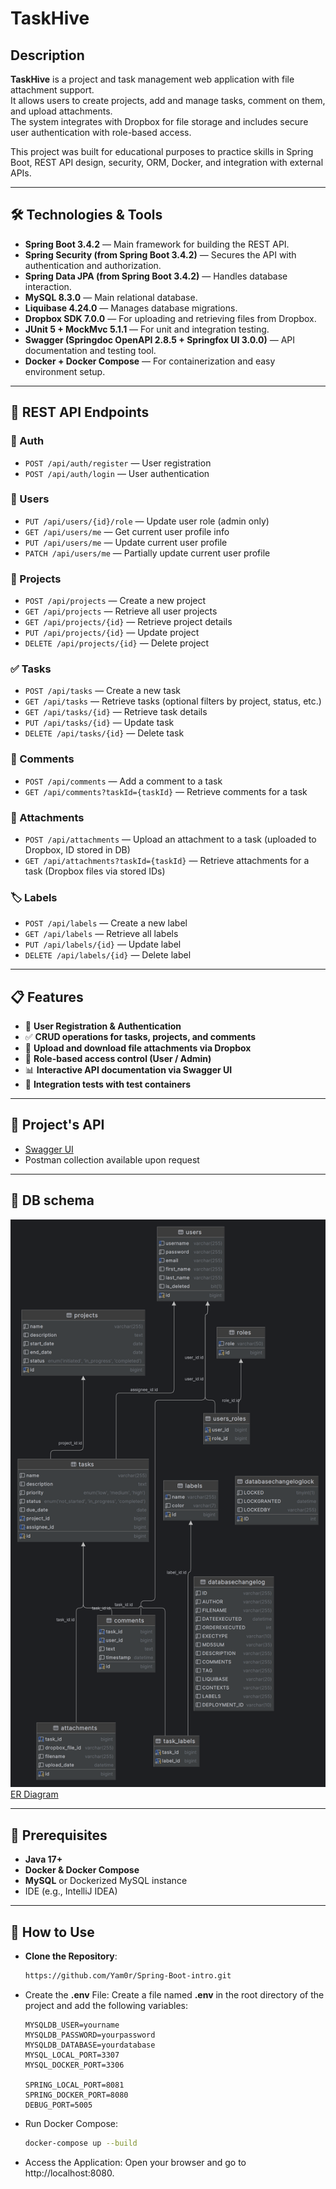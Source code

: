 # TaskHive

## Description

**TaskHive** is a project and task management web application with file attachment support.  
It allows users to create projects, add and manage tasks, comment on them, and upload attachments.  
The system integrates with Dropbox for file storage and includes secure user authentication with role-based access.

This project was built for educational purposes to practice skills in Spring Boot, REST API design, security, ORM, Docker, and integration with external APIs.

---

## 🛠️ Technologies & Tools

- **Spring Boot 3.4.2** — Main framework for building the REST API.
- **Spring Security (from Spring Boot 3.4.2)** — Secures the API with authentication and authorization.
- **Spring Data JPA (from Spring Boot 3.4.2)** — Handles database interaction.
- **MySQL 8.3.0** — Main relational database.
- **Liquibase 4.24.0** — Manages database migrations.
- **Dropbox SDK 7.0.0** — For uploading and retrieving files from Dropbox.
- **JUnit 5 + MockMvc 5.1.1** — For unit and integration testing.
- **Swagger (Springdoc OpenAPI 2.8.5 + Springfox UI 3.0.0)** — API documentation and testing tool.
- **Docker + Docker Compose** — For containerization and easy environment setup.

---

## 📌 REST API Endpoints

### 🔐 Auth
- `POST /api/auth/register` — User registration
- `POST /api/auth/login` — User authentication

### 👤 Users
- `PUT /api/users/{id}/role` — Update user role (admin only)
- `GET /api/users/me` — Get current user profile info
- `PUT /api/users/me` — Update current user profile
- `PATCH /api/users/me` — Partially update current user profile

### 📁 Projects
- `POST /api/projects` — Create a new project
- `GET /api/projects` — Retrieve all user projects
- `GET /api/projects/{id}` — Retrieve project details
- `PUT /api/projects/{id}` — Update project
- `DELETE /api/projects/{id}` — Delete project

### ✅ Tasks
- `POST /api/tasks` — Create a new task
- `GET /api/tasks` — Retrieve tasks (optional filters by project, status, etc.)
- `GET /api/tasks/{id}` — Retrieve task details
- `PUT /api/tasks/{id}` — Update task
- `DELETE /api/tasks/{id}` — Delete task

### 💬 Comments
- `POST /api/comments` — Add a comment to a task
- `GET /api/comments?taskId={taskId}` — Retrieve comments for a task

### 📎 Attachments
- `POST /api/attachments` — Upload an attachment to a task (uploaded to Dropbox, ID stored in DB)
- `GET /api/attachments?taskId={taskId}` — Retrieve attachments for a task (Dropbox files via stored IDs)

### 🏷️ Labels
- `POST /api/labels` — Create a new label
- `GET /api/labels` — Retrieve all labels
- `PUT /api/labels/{id}` — Update label
- `DELETE /api/labels/{id}` — Delete label

---

## 📋 Features

- 👤 **User Registration & Authentication**
- ✅ **CRUD operations for tasks, projects, and comments**
- 📁 **Upload and download file attachments via Dropbox**
- 🔐 **Role-based access control (User / Admin)**
- 📊 **Interactive API documentation via Swagger UI**
- 🧪 **Integration tests with test containers**

---

## 🧩 Project's API

- [Swagger UI](http://localhost:8080/swagger-ui/index.html)
- Postman collection available upon request

---

## 🧪 DB schema

![taskhive.png](taskhive.png)[ER Diagram](images/taskhive_er_diagram.png)

---

## 🧰 Prerequisites

- **Java 17+**
- **Docker & Docker Compose**
- **MySQL** or Dockerized MySQL instance
- IDE (e.g., IntelliJ IDEA)

---

## 🚀 How to Use
- **Clone the Repository**:
   ```bash
   https://github.com/Yam0r/Spring-Boot-intro.git

- Create the **.env** File: Create a file named **.env** in the root directory of the project and add the following variables:
   ```dotenv
  MYSQLDB_USER=yourname
  MYSQLDB_PASSWORD=yourpassword
  MYSQLDB_DATABASE=yourdatabase
  MYSQL_LOCAL_PORT=3307
  MYSQL_DOCKER_PORT=3306

  SPRING_LOCAL_PORT=8081
  SPRING_DOCKER_PORT=8080
  DEBUG_PORT=5005
- Run Docker Compose:
   ```bash
  docker-compose up --build
- Access the Application: Open your browser and go to http://localhost:8080.
